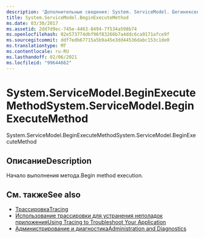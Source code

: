 ```yaml
---
description: 'Дополнительные сведения: System. ServiceModel. Бегинексекутемесод'
title: System.ServiceModel.BeginExecuteMethod
ms.date: 03/30/2017
ms.assetid: 2dd7d9ec-745e-4463-8494-7f534a598b74
ms.openlocfilehash: 02e573774dbf96f83266b7a4ddc6ca9171afce9f
ms.sourcegitcommit: ddf7edb67715a5b9a45e3dd44536dabc153c1de0
ms.translationtype: MT
ms.contentlocale: ru-RU
ms.lasthandoff: 02/06/2021
ms.locfileid: "99644662"
---
```

# <a name="systemservicemodelbeginexecutemethod"></a><span data-ttu-id="0e272-103">System.ServiceModel.BeginExecuteMethod</span><span class="sxs-lookup"><span data-stu-id="0e272-103">System.ServiceModel.BeginExecuteMethod</span></span>

<span data-ttu-id="0e272-104">System.ServiceModel.BeginExecuteMethod</span><span class="sxs-lookup"><span data-stu-id="0e272-104">System.ServiceModel.BeginExecuteMethod</span></span>  
  
## <a name="description"></a><span data-ttu-id="0e272-105">Описание</span><span class="sxs-lookup"><span data-stu-id="0e272-105">Description</span></span>  

 <span data-ttu-id="0e272-106">Начало выполнения метода.</span><span class="sxs-lookup"><span data-stu-id="0e272-106">Begin method execution.</span></span>  
  
## <a name="see-also"></a><span data-ttu-id="0e272-107">См. также</span><span class="sxs-lookup"><span data-stu-id="0e272-107">See also</span></span>

- [<span data-ttu-id="0e272-108">Трассировка</span><span class="sxs-lookup"><span data-stu-id="0e272-108">Tracing</span></span>](index.md)
- [<span data-ttu-id="0e272-109">Использование трассировки для устранения неполадок приложения</span><span class="sxs-lookup"><span data-stu-id="0e272-109">Using Tracing to Troubleshoot Your Application</span></span>](using-tracing-to-troubleshoot-your-application.md)
- [<span data-ttu-id="0e272-110">Администрирование и диагностика</span><span class="sxs-lookup"><span data-stu-id="0e272-110">Administration and Diagnostics</span></span>](../index.md)
